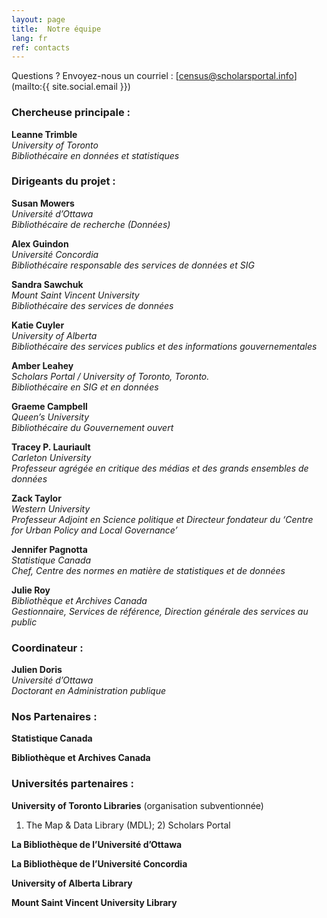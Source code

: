 ```yaml
---
layout: page
title:  Notre équipe
lang: fr
ref: contacts
---
```

Questions ? Envoyez-nous un courriel : [census@scholarsportal.info](mailto:{{ site.social.email }})

### Chercheuse principale :

**Leanne Trimble**  
*University of Toronto*   
*Bibliothécaire en données et statistiques*

### Dirigeants du projet :

**Susan Mowers**  
*Université d’Ottawa*   
*Bibliothécaire de recherche (Données)*

**Alex Guindon**  
*Université Concordia*    
*Bibliothécaire responsable des services de données et SIG*

**Sandra Sawchuk**  
*Mount Saint Vincent University*  
*Bibliothécaire des services de données*

**Katie Cuyler**  
*University of Alberta*  
*Bibliothécaire des services publics et des informations gouvernementales*

**Amber Leahey**  
*Scholars Portal / University of Toronto, Toronto.*  
*Bibliothécaire en SIG et en données*

**Graeme Campbell**  
*Queen’s University*  
*Bibliothécaire du Gouvernement ouvert*

**Tracey P. Lauriault**  
*Carleton University*  
*Professeur agrégée en critique des médias et des grands ensembles de données*

**Zack Taylor**  
*Western University*  
*Professeur Adjoint en Science politique et Directeur fondateur du ‘Centre for Urban Policy and Local Governance’*

**Jennifer Pagnotta**  
*Statistique Canada*  
*Chef, Centre des normes en matière de statistiques et de données*

**Julie Roy**  
*Bibliothèque et Archives Canada*  
*Gestionnaire, Services de référence, Direction générale des services au public*

### Coordinateur :

**Julien Doris**  
*Université d’Ottawa*  
*Doctorant en Administration publique*

### Nos Partenaires :

**Statistique Canada**

**Bibliothèque et Archives Canada**

### Universités partenaires :

**University of Toronto Libraries** (organisation subventionnée)  
1) The Map & Data Library (MDL); 2)  Scholars Portal

**La Bibliothèque de l’Université d’Ottawa**

**La Bibliothèque de l’Université Concordia**

**University of Alberta Library**

**Mount Saint Vincent University Library**
